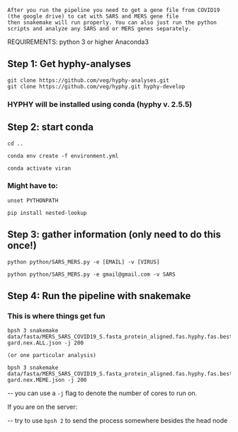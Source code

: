 ```
After you run the pipeline you need to get a gene file from COVID19 (the google drive) to cat with SARS and MERS gene file
then snakemake will run properly. You can also just run the python scripts and analyze any SARS and or MERS genes separately.
```



REQUIREMENTS:
python 3 or higher
Anaconda3

## Step 1: Get hyphy-analyses
```
git clone https://github.com/veg/hyphy-analyses.git
git clone https://github.com/veg/hyphy.git hyphy-develop
```
### HYPHY will be installed using conda (hyphy v. 2.5.5)

## Step 2: start conda
```
cd ..

conda env create -f environment.yml

conda activate viran
```

### Might have to:
```
unset PYTHONPATH

pip install nested-lookup
```

## Step 3: gather information (only need to do this once!)
```
python python/SARS_MERS.py -e [EMAIL] -v [VIRUS]

python python/SARS_MERS.py -e gmail@gmail.com -v SARS
```


## Step 4: Run the pipeline with snakemake
### This is where things get fun
```
bpsh 3 snakemake data/fasta/MERS_SARS_COVID19_S.fasta_protein_aligned.fas.hyphy.fas.best-gard.nex.ALL.json -j 200

(or one particular analysis)

bpsh 3 snakemake data/fasta/MERS_SARS_COVID19_S.fasta_protein_aligned.fas.hyphy.fas.best-gard.nex.MEME.json -j 200
```

-- you can use a ```-j``` flag to denote the number of cores to run on.

If you are on the server:

-- try to use ```bpsh 2``` to send the process somewhere besides the head node


